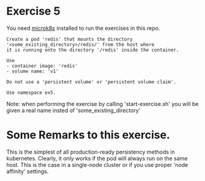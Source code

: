 # Exercise 5

You need [microk8s](https://microk8s.io/) installed to run the exercises in this repo.

```
Create a pod 'redis' that mounts the directory '<some_existing_directory>/redis/' from the host where
it is running onto the directory '/redis' inside the container.

Use
- container image: 'redis'
- volume name: 'v1'

Do not use a 'persistent volume' or 'persistent volume claim'.

Use namespace ex5.
```

Note: when performing the exercise by calling 'start-exercise.sh' you will be given a real name insted of 'some_existing_directory'

# Some Remarks to this exercise.
This is the simplest of all production-ready persistency methods in kubernetes.
Clearly, it only works if the pod will always run on the same host.
This is the case in a single-node cluster or if you use proper 'node affinity' settings.
